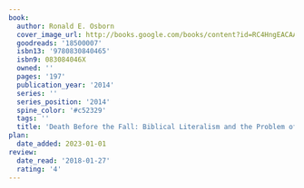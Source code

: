 ```yaml
---
book:
  author: Ronald E. Osborn
  cover_image_url: http://books.google.com/books/content?id=RC4HngEACAAJ&printsec=frontcover&img=1&zoom=1&source=gbs_api
  goodreads: '18500007'
  isbn13: '9780830840465'
  isbn9: 083084046X
  owned: ''
  pages: '197'
  publication_year: '2014'
  series: ''
  series_position: '2014'
  spine_color: '#c52329'
  tags: ''
  title: 'Death Before the Fall: Biblical Literalism and the Problem of Animal Suffering'
plan:
  date_added: 2023-01-01
review:
  date_read: '2018-01-27'
  rating: '4'
---
```

